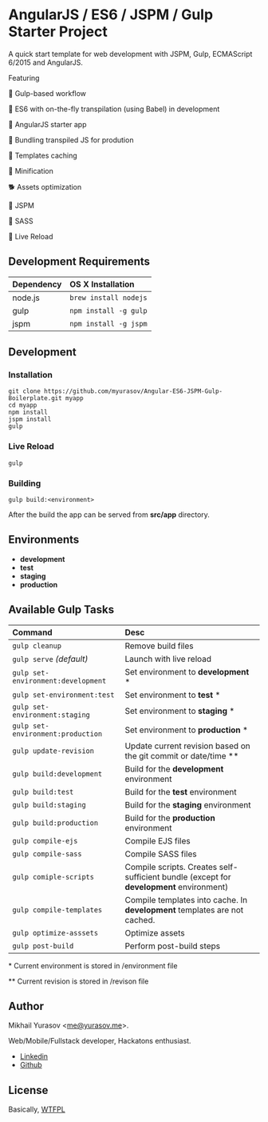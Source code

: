# AngularJS / ES6 / JSPM / Gulp Starter Project
 
A quick start template for web development with JSPM, Gulp, ECMAScript 6/2015 and AngularJS. 

Featuring

🙈 Gulp-based workflow

🍄 ES6 with on-the-fly transpilation (using Babel) in development

🐶 AngularJS starter app

🐥 Bundling transpiled JS for prodution

🐎 Templates caching

🐠 Minification

🐕 Assets optimization

🐙 JSPM

🐷 SASS

🐝 Live Reload


## Development Requirements

|Dependency|OS X Installation|
|:--|:--|
|node.js|`brew install nodejs`|
|gulp|`npm install -g gulp`|
|jspm|`npm install -g jspm`|

## Development

### Installation

```
git clone https://github.com/myurasov/Angular-ES6-JSPM-Gulp-Boilerplate.git myapp
cd myapp
npm install
jspm install
gulp
```

### Live Reload

`gulp`

### Building

`gulp build:<environment>`

After the build the app can be served from __src/app__ directory.

## Environments

* **development**
* **test**
* **staging**
* **production**

## Available Gulp Tasks

|Command|Desc|
|:--|:--|
|`gulp cleanup`|Remove build files|
|`gulp serve` _(default)_|Launch with live reload|
|`gulp set-environment:development`|Set environment to __development__ \*|
|`gulp set-environment:test`|Set environment to __test__ \*|
|`gulp set-environment:staging`|Set environment to __staging__ \*|
|`gulp set-environment:production`|Set environment to __production__ \*|
|`gulp update-revision`|Update current revision based on the git commit or date/time \**|
|`gulp build:development`|Build for the __development__ environment|
|`gulp build:test`|Build for the __test__ environment|
|`gulp build:staging`|Build for the __staging__ environment|
|`gulp build:production`|Build for the __production__ environment|
|`gulp compile-ejs`|Compile EJS files|
|`gulp compile-sass`|Compile SASS files|
|`gulp comiple-scripts`|Compile scripts. Creates self-sufficient bundle (except for __development__ environment)|
|`gulp compile-templates`|Compile templates into cache. In __development__ templates are not cached.|
|`gulp optimize-asssets`|Optimize assets|
|`gulp post-build`|Perform post-build steps|

\* Current environment is stored in /environment file

\** Current revision is stored in /revison file


## Author

Mikhail Yurasov <<me@yurasov.me>>.

Web/Mobile/Fullstack developer, Hackatons enthusiast.

* [Linkedin](https://www.linkedin.com/profile/view?id=173007295)
* [Github](https://github.com/myurasov)

## License

Basically, [WTFPL](http://www.wtfpl.net/)
